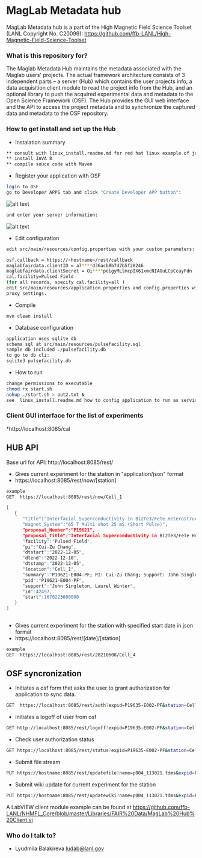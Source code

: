 
# MagLab Metadata hub
MagLab Metadata	  hub is a part of the  High Magnetic Field Science Toolset (LANL Copyright No. C20099):
https://github.com/ffb-LANL/High-Magnetic-Field-Science-Toolset

### What is this repository for? ###

The Maglab Metadata Hub maintains the metadata associated with the Maglab users' projects.  The actual framework architecture consists of 3 independent parts – a server (Hub) which contains the user projects info, a data acquisition client module to read the project info from the Hub, and an optional library to push the acquired experimental data and metadata to the Open Science Framework (OSF). The Hub provides the GUI web interface and the API to access the project metadata and to synchronize the captured data and metadata to the OSF repository.


### How to get install and set up the Hub ###

* Instalation summary 
``` sh
** consult with linux_install.readme.md for red hat linux example of java, maven, and nginx install. 
** install JAVA 8
** compile souce code with Maven

```
* Register your application with OSF
``` sh
login to OSF
go to Developer APPS tab and click "Create Developer APP button":

```
![alt text](https://github.com/luda171/Maglab-Metadata-Hub/blob/master/img/reg_osf0.png?raw=true)
``` sh
and enter your server information:
```
![alt text](https://github.com/luda171/Maglab-Metadata-Hub/blob/master/img/reg_osf1.png?raw=true)

* Edit configuration
``` sh
edit src/main/resources/config.properties with your custom parameters:

osf.callback = https://<hostname>/rest/callback
maglabfairdata.clientID = a7****d36acb8b7d2b5f28246
maglabfairdata.clientSecret = Oi****peigyMLlmcpIX61xmcNIAGuLCpCcayFdn
cal.facility=Pulsed Field
(for all records, specify cal.facility=all )
edit src/main/resources/application.properties and config.properties with
proxy settings.
``` 
* Compile
``` sh
mvn clean install
```
* Database configuration
``` sh
application uses sqlite db
schema sql at src/main/resources/pulsefacility.sql
sample db included ./pulsefacility.db
to go to db cli:
sqlite3 pulsefacility.db
```  


* How to run 
``` sh
change permissions to executable
chmod +x start.sh
nohup ./start.sh > out2.txt &
see  linux_install.readme.md how to config application to run as service on linux.
```
### Client GUI interface  for the list of experiments ### 
*http://localhost:8085/cal

## HUB API ##

Base url for API:  http://localhost:8085/rest/

* Gives current  experiment for the station   in "application/json" format
* https://localhost:8085/rest/now/[station]

	
``` sh
example
GET  https://localhost:8085/rest/now/Cell_1

[
   {
      "title":"Interfacial Superconductivity in Bi2Te3/FeTe Heterostructures under High Magnetic Fields",
      "magnet_System":"65 T Multi shot 25 mS (Short Pulse)",
      "proposal_Number":"P19621",
      "proposal_Title":"Interfacial Superconductivity in Bi2Te3/FeTe Heterostructures under High Magnetic Fields",
      "facility":"Pulsed Field",
      "pi":"Cui-Zu Chang",
      "dtstart":"2022-12-05",
      "dtend":"2022-12-10",
      "dtstamp":"2022-12-05",
      "location":"Cell_1",
      "summary":"P19621-E004-PF; PI: Cui-Zu Chang; Support: John Singleton, Laurel Winter",
      "pid":"P19621-E004-PF",
      "support":"John Singleton, Laurel Winter",
      "id":42497,
      "start":1670223600000
   }
]
  
```
* Gives current  experiment for the station with specified start date in json format
* https://localhost:8085/rest/[date]/[station]
 ``` sh
example
GET  https://localhost:8085/rest/20210608/Cell_4
```
## OSF syncronization

*  Initiates a osf form that asks the user to grant authorization for application to sync data. 
``` sh
GET  https://localhost:8085/rest/auth?expid=P19635-E002-PF&station=Cell_4
```
*  Initiates a logoff of user from osf
``` sh
GET http://localhost:8085/rest/logoff?expid=P19635-E002-PF&station=Cell_4
```
* Check user authorization status
``` sh
GET https://localhost:8085/rest/status?expid=P19635-E002-PF&station=Cell_4
```
* Submit file stream
``` sh
PUT https://hostname:8085/rest/updatefile?name=p004_113021.tdms&expid=P19635-E002-PF&station=Cell_4
``` 
* Submit wiki update for current  experiment for the station  
``` sh
PUT https://hostname:8085/rest/updatewiki?name=p004_113021.tdms&expid=P19635-E002-PF&station=Cell_4
``` 



A LabVIEW client module example can be found at https://github.com/ffb-LANL/NHMFL_Core/blob/master/Libraries/FAIR%20Data/MagLab%20Hub%20Client.vi

### Who do I talk to? ###

* Lyudmila Balakireva ludab@lanl.gov

